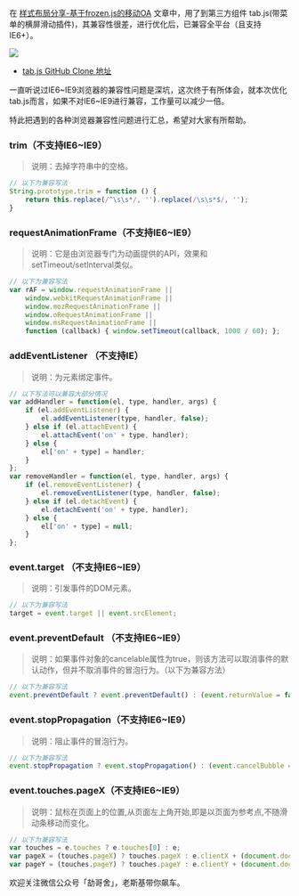 在 [样式布局分享-基于frozen.js的移动OA](http://shijiajie.com/2016/03/13/frontend-mobileoa-demo/) 文章中，用了到第三方组件 tab.js(带菜单的横屏滑动插件)，其兼容性很差，进行优化后，已兼容全平台（且支持IE6+）。

![](http://7xkhp9.com1.z0.glb.clouddn.com/blog/javascript-tabjs/1.jpg)

- [tab.js GitHub Clone 地址](https://github.com/stone0090/s-fontend/tree/master/me/tab) 

一直听说过IE6~IE9浏览器的兼容性问题是深坑，这次终于有所体会，就本次优化tab.js而言，如果不对IE6~IE9进行兼容，工作量可以减少一倍。

特此把遇到的各种浏览器兼容性问题进行汇总，希望对大家有所帮助。

### trim（不支持IE6~IE9）
> 说明：去掉字符串中的空格。
``` javascript
// 以下为兼容写法
String.prototype.trim = function () {
    return this.replace(/^\s\s*/, '').replace(/\s\s*$/, '');
}
```

### requestAnimationFrame（不支持IE6~IE9）
> 说明：它是由浏览器专门为动画提供的API，效果和setTimeout/setInterval类似。
``` javascript
// 以下为兼容写法
var rAF = window.requestAnimationFrame ||
    window.webkitRequestAnimationFrame ||
    window.mozRequestAnimationFrame ||
    window.oRequestAnimationFrame ||
    window.msRequestAnimationFrame ||
    function (callback) { window.setTimeout(callback, 1000 / 60); };
```

### addEventListener （不支持IE）
> 说明：为元素绑定事件。
``` javascript
// 以下写法可以兼容大部分情况
var addHandler = function(el, type, handler, args) {
    if (el.addEventListener) {
        el.addEventListener(type, handler, false);
    } else if (el.attachEvent) {
        el.attachEvent('on' + type, handler);
    } else {
        el['on' + type] = handler;
    }
};
var removeHandler = function(el, type, handler, args) {
    if (el.removeEventListener) {
        el.removeEventListener(type, handler, false);
    } else if (el.detachEvent) {
        el.detachEvent('on' + type, handler);
    } else {
        el['on' + type] = null;
    }
};
```

### event.target （不支持IE6~IE9）
> 说明：引发事件的DOM元素。
``` javascript
// 以下为兼容写法
target = event.target || event.srcElement;
```

### event.preventDefault （不支持IE6~IE9）
> 说明：如果事件对象的cancelable属性为true，则该方法可以取消事件的默认动作，但并不取消事件的冒泡行为。（以下为兼容方法）
``` javascript
// 以下为兼容写法
event.preventDefault ? event.preventDefault() : (event.returnValue = false);
```

### event.stopPropagation（不支持IE6~IE9）
> 说明：阻止事件的冒泡行为。
``` javascript
// 以下为兼容写法
event.stopPropagation ? event.stopPropagation() : (event.cancelBubble = false);
```

### event.touches.pageX（不支持IE6~IE9）
> 说明：鼠标在页面上的位置,从页面左上角开始,即是以页面为参考点,不随滑动条移动而变化。
``` javascript
// 以下为兼容写法
var touches = e.touches ? e.touches[0] : e;
var pageX = (touches.pageX) ? touches.pageX : e.clientX + (document.documentElement.scrollLeft ? document.documentElement.scrollLeft : document.body.scrollLeft);
var pageY = (touches.pageY) ? touches.pageY : e.clientY + (document.documentElement.scrollTop ? document.documentElement.scrollTop : document.body.scrollTop);
```

欢迎关注微信公众号「劼哥舍」，老斯基带你飙车。